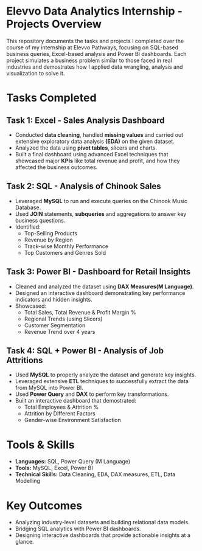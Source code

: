 # Elevvo Data Analytics Internship - Projects Overview
This repository documents the tasks and projects I completed over the course of my internship at Elevvo Pathways, focusing on SQL-based business queries, Excel-based analysis and Power BI dashboards. Each project simulates a business problem similar to those faced in real industries and demostrates how I applied data wrangling, analysis and visualization to solve it.
# Tasks Completed
## Task 1: Excel - Sales Analysis Dashboard
- Conducted **data cleaning**, handled **missing values** and carried out extensive exploratory data analysis **(EDA)** on the given dataset.
- Analyzed the data using **pivot tables**, slicers and charts.
- Built a final dashboard using advanced Excel techniques that showcased major **KPIs** like total revenue and profit, and how they affected the business outcomes.
## Task 2: SQL - Analysis of Chinook Sales
- Leveraged **MySQL** to run and execute queries on the Chinook Music Database.
- Used **JOIN** statements, **subqueries** and aggregations to answer key business questions.
- Identified:
  - Top-Selling Products
  - Revenue by Region
  - Track-wise Monthly Performance
  - Top Customers and Genres Sold
## Task 3: Power BI - Dashboard for Retail Insights
- Cleaned and analyzed the dataset using **DAX Measures(M Language)**.
- Designed an interactive dashboard demonstrating key performance indicators and hidden insights.
- Showcased:
  - Total Sales, Total Revenue & Profit Margin %
  - Regional Trends (using Slicers)
  - Customer Segmentation
  - Revenue Trend over 4 years
## Task 4: SQL + Power BI - Analysis of Job Attritions
- Used **MySQL** to properly analyze the dataset and generate key insights.
- Leveraged extensive **ETL** techniques to successfully extract the data from MySQL into Power BI.
- Used **Power Query** and **DAX** to perform key transformations.
- Built an interactive dashboard that demostrated:
  - Total Employees & Attrition %
  - Attrition by Different Factors
  - Gender-wise Environment Satisfaction
# Tools & Skills
- **Languages:** SQL, Power Query (M Language)
- **Tools:** MySQL, Excel, Power BI
- **Technical Skills:** Data Cleaning, EDA, DAX measures, ETL, Data Modelling
# Key Outcomes
- Analyzing industry-level datasets and building relational data models.
- Bridging SQL analytics with Power BI dashboards.
- Designing interactive dashboards that provide actionable insights at a glance.
